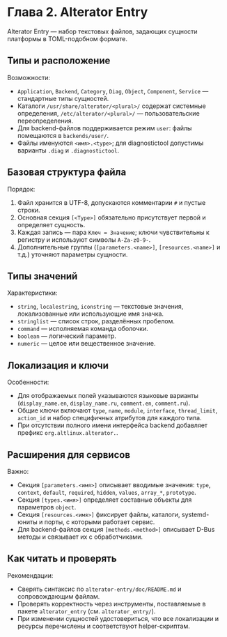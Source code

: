 # Глава 2. Alterator Entry
Alterator Entry — набор текстовых файлов, задающих сущности платформы в TOML-подобном формате.

## Типы и расположение
Возможности:
- `Application`, `Backend`, `Category`, `Diag`, `Object`, `Component`, `Service` — стандартные типы сущностей.
- Каталоги `/usr/share/alterator/<plural>/` содержат системные определения, `/etc/alterator/<plural>/` — пользовательские переопределения.
- Для backend-файлов поддерживается режим `user`: файлы помещаются в `backends/user/`.
- Файлы именуются `<имя>.<type>`; для diagnostictool допустимы варианты `.diag` и `.diagnostictool`.

## Базовая структура файла
Порядок:
1. Файл хранится в UTF-8, допускаются комментарии `#` и пустые строки.
2. Основная секция `[<Type>]` обязательно присутствует первой и определяет сущность.
3. Каждая запись — пара `Ключ = Значение`; ключи чувствительны к регистру и используют символы `A-Za-z0-9-`.
4. Дополнительные группы (`[parameters.<name>]`, `[resources.<name>]` и т.д.) уточняют параметры сущности.

## Типы значений
Характеристики:
- `string`, `localestring`, `iconstring` — текстовые значения, локализованные или использующие имя значка.
- `stringlist` — список строк, разделённых пробелом.
- `command` — исполняемая команда оболочки.
- `boolean` — логический параметр.
- `numeric` — целое или вещественное значение.

## Локализация и ключи
Особенности:
- Для отображаемых полей указываются языковые варианты (`display_name.en`, `display_name.ru`, `comment.en`, `comment.ru`).
- Общие ключи включают `type`, `name`, `module`, `interface`, `thread_limit`, `action_id` и набор специфичных атрибутов для каждого типа.
- При отсутствии полного имени интерфейса backend добавляет префикс `org.altlinux.alterator.`.

## Расширения для сервисов
Важно:
- Секция `[parameters.<имя>]` описывает вводимые значения: `type`, `context`, `default`, `required`, `hidden`, `values`, `array_*`, `prototype`.
- Секция `[types.<имя>]` определяет составные объекты для параметров `object`.
- Секция `[resources.<имя>]` фиксирует файлы, каталоги, systemd-юниты и порты, с которыми работает сервис.
- Для backend-файлов секция `[methods.<method>]` описывает D-Bus методы и связывает их с обработчиками.

## Как читать и проверять
Рекомендации:
- Сверять синтаксис по `alterator-entry/doc/README.md` и сопровождающим файлам.
- Проверять корректность через инструменты, поставляемые в пакете `alterator_entry` (см. `alterator_entry/`).
- При изменении сущностей удостовериться, что все локализации и ресурсы перечислены и соответствуют helper-скриптам.
